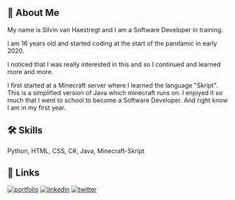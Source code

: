 
## 🚀 About Me
My name is Silvin van Haestregt and I am a Software Developer in training.

I am 16 years old and started coding at the start of the pandamic in early 2020.

I noticed that I was really interested in this and so I continued and learned more and more.

I first started at a Minecraft server where I learned the language "Skript". This is a simplified version of Java which minecraft runs on. I enjoyed it so much that I went to school to become a Software Developer. And right know I am in my first year.


## 🛠 Skills
Python, HTML, CSS, C#, Java, Minecraft-Skript


## 🔗 Links
[![portfolio](https://img.shields.io/badge/my_portfolio-000?style=for-the-badge&logo=ko-fi&logoColor=white)](https://silvinvanhaestregt.com/)
[![linkedin](https://img.shields.io/badge/linkedin-0A66C2?style=for-the-badge&logo=linkedin&logoColor=white)](https://www.linkedin.com/)
[![twitter](https://img.shields.io/badge/twitter-1DA1F2?style=for-the-badge&logo=twitter&logoColor=white)](https://twitter.com/)

